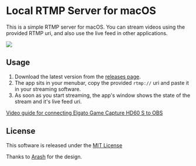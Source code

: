 # Local RTMP Server for macOS

This is a simple RTMP server for macOS. You can stream videos using the provided RTMP uri, and also use the live feed in other applications.

![](https://user-images.githubusercontent.com/768052/38555984-c2961dba-3cd0-11e8-8f4e-49270e2278ce.png)

## Usage

1. Download the latest version from the [releases page](https://github.com/sallar/mac-local-rtmp-server/releases).
2. The app sits in your menubar, copy the provided `rtmp://` uri and paste it in your streaming software.
3. As soon as you start streaming, the app's window shows the state of the stream and it's live feed uri.

[Video guide for connecting Elgato Game Capture HD60 S to OBS](https://www.youtube.com/watch?v=n94jGIXWWZQ&feature=youtu.be)

## License

This software is released under the [MIT License](LICENSE)

Thanks to [Arash](https://twitter.com/_arashasghari) for the design.

